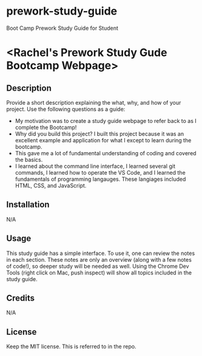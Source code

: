 # prework-study-guide
Boot Camp Prework Study Guide for Student
# <Rachel's Prework Study Gude Bootcamp Webpage>

## Description

Provide a short description explaining the what, why, and how of your project. Use the following questions as a guide:

- My motivation was to create a study guide webpage to refer back to as I complete the Bootcamp!
- Why did you build this project? I built this project because it was an excellent example and application for what I except to learn during the bootcamp.
- This gave me a lot of fundamental understanding of coding and covered the basics. 
- I learned about the command line interface, I learned several git commands, I learned how to operate the VS Code, and I learned the fundamentals of programming langauges. These langiages included HTML, CSS, and JavaScript. 

## Installation

N/A

## Usage

This study guide has a simple interface. To use it, one can review the notes in each section. These notes are only an overview (along with a few notes of code!), so deeper study will be needed as well. Using the Chrome Dev Tools (right click on Mac, push inspect) will show all topics included in the study guide. 

## Credits

N/A

## License

Keep the MIT license. This is referred to in the repo. 


